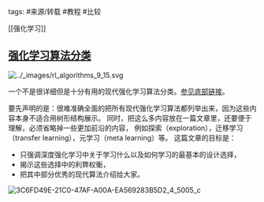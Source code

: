 tags: #来源/转载 
#教程 
#比较 

[[强化学习]]



## [强化学习算法分类](https://spinningup.qiwihui.com/zh_CN/latest/spinningup/rl_intro2.html#id33)

![../_images/rl_algorithms_9_15.svg](rl_algorithms_9_15.svg)

一个不是很详细但是十分有用的现代强化学习算法分类。[参见底部链接](https://spinningup.qiwihui.com/zh_CN/latest/spinningup/rl_intro2.html#id15)。

要先声明的是：很难准确全面的把所有现代强化学习算法都列举出来，因为这些内容本身不适合用树形结构展示。 同时，把这么多内容放在一篇文章里，还要便于理解，必须省略掉一些更加前沿的内容， 例如探索（exploration），迁移学习（transfer learning），元学习（meta learning）等。 这篇文章的目标是：

- 只强调深度强化学习中关于学习什么以及如何学习的最基本的设计选择，
- 揭示这些选择中的利弊权衡，
- 把其中部分优秀的现代算法介绍给大家。



![3C6FD49E-21C0-47AF-A00A-EA569283B5D2_4_5005_c](3C6FD49E-21C0-47AF-A00A-EA569283B5D2_4_5005_c.jpeg)